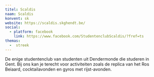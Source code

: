 ```yaml
---
titel: Scaldis
naam: Scaldis
konvent: sk
website: https://scaldis.skghendt.be/
social:
  - platform: facebook
    link: https://www.facebook.com/StudentenclubScaldis/?fref=ts
themas:
  -  streek
---
```

De enige studentenclub van studenten uit Dendermonde die studeren in Gent. Bij ons kan je terecht voor activiteiten zoals de replica van het Ros Beiaard, cocktailavonden en gyros met rijst-avonden.
